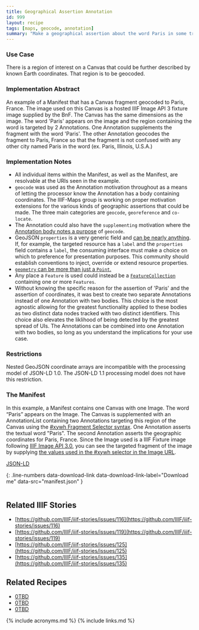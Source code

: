 ```yaml
---
title: Geographical Assertion Annotation 
id: 999
layout: recipe
tags: [maps, geocode, annotation]
summary: "Make a geographical assertion about the word Paris in some transcription text."
---
```


### Use Case
There is a region of interest on a Canvas that could be further described by known Earth coordinates.  That region is to be geocoded.

### Implementation Abstract
An example of a Manifest that has a Canvas fragment geocoded to Paris, France.  The image used on this Canvas is a hosted IIIF Image API 3 fixture image supplied by the BnF.  The Canvas has the same dimensions as the image.  The word 'Paris' appears on the image and the region containing the word is targeted by 2 Annotations.  One Annotation supplements the fragment with the word 'Paris'.  The other Annotation geocodes the fragment to Paris, France so that the fragment is not confused with any other city named Paris in the word (ex. Paris, Illinois, U.S.A.)

### Implementation Notes
* All individual items within the Manifest, as well as the Manifest, are resolvable at the URIs seen in the example.  
* `geocode` was used as the Annotation motivation throughout as a means of letting the processor know the Annotation has a body containing coordinates. The IIIF-Maps group is working on proper motivation extensions for the various kinds of geographic assertions that could be made. The three main categories are `geocode`, `georeference` and `co-locate`.  
* The Annotation could also have the `supplementing` motivation where the [Annotation body notes a purpose](https://www.w3.org/TR/annotation-model/#purpose-for-external-web-resources) of `geocode`.  
* GeoJSON `properties` is a very generic field and [can be nearly anything](https://tools.ietf.org/html/rfc7946#section-3.2). If, for example, the targeted resource has a `label` and the `properties` field contains a `label`, the consuming interface must make a choice on which to preference for presentation purposes. This community should establish conventions to inject, override or extend resource properties.
* [`geometry` can be more than just a `Point`.](https://tools.ietf.org/html/rfc7946#section-3.1)
* Any place a `Feature` is used could instead be a [`FeatureCollection`](geocollection.json) containing one or more `Features`.
* Without knowing the specific reason for the assertion of 'Paris' and the assertion of coordinates, it was best to create two separate Annotations instead of one Annotation with two bodies.  This choice is the most agnostic allowing for the greatest functionality applied to these bodies as two distinct data nodes tracked with two distinct identifiers.  This choice also elevates the liklihood of being detected by the greatest spread of UIs.  The Annotations can be combined into one Annotation with two bodies, so long as you understand the implications for your use case.  

### Restrictions
Nested GeoJSON coordinate arrays are incompatible with the processing model of JSON-LD 1.0. The JSON-LD 1.1 processing model does not have this restriction.  

### The Manifest
In this example, a Manifest contains one Canvas with one Image.  The word “Paris” appears on the Image. The Canvas is supplemented with an AnnotationList containing two Annotations targeting this region of the Canvas using the [#xywh Fragment Selector syntax](https://www.w3.org/TR/annotation-model/#fragment-selector).  One Annotation asserts the textual word "Paris".  The second Annotation asserts the geographic coordinates for Paris, France.  Since the Image used is a IIIF Fixture image following [IIIF Image API 3.0](https://iiif.io/api/image/3.0/), you can see the targeted fragment of the image by supplying [the values used in the #xywh selector in the Image URL](https://iiif.io/api/image/3.0/example/reference/59d09e6773341f28ea166e9f3c1e674f-gallica_ark_12148_bpt6k1526005v_f20/1300,3370,250,100/max/0/default.jpg). 

[JSON-LD](manifest.json)

{: .line-numbers data-download-link data-download-link-label="Download me" data-src="manifest.json" }
```json
```

## Related IIIF Stories
* [https://github.com/IIIF/iiif-stories/issues/116](https://github.com/IIIF/iiif-stories/issues/116)
* [https://github.com/IIIF/iiif-stories/issues/119](https://github.com/IIIF/iiif-stories/issues/119)
* [https://github.com/IIIF/iiif-stories/issues/125](https://github.com/IIIF/iiif-stories/issues/125)
* [https://github.com/IIIF/iiif-stories/issues/135](https://github.com/IIIF/iiif-stories/issues/135)

## Related Recipes
* [0TBD]()
* [0TBD]()
* [0TBD]()

{% include acronyms.md %}
{% include links.md %}
